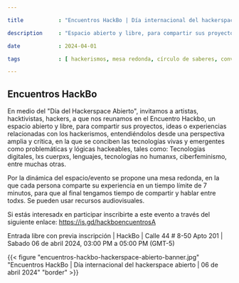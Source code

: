 ```yaml
---

title           : "Encuentros HackBo | Día internacional del hackerspace abierto"

description     : "Espacio abierto y libre, para compartir sus proyectos, ideas o experiencias relacionadas con diversos hackerismos."

date            : 2024-04-01

tags            : [ hackerismos, mesa redonda, círculo de saberes, conversatorio, día internacional del hackerspace abierto ]

---
```


## Encuentros HackBo

En medio del "Día del Hackerspace Abierto", 
invitamos a artistas, hacktivistas, hackers, 
a que nos reunamos en el Encuentro Hackbo, 
un espacio abierto y libre, para compartir sus proyectos, ideas 
o experiencias relacionadas con los hackerismos, 
entendiéndolos desde una perspectiva amplia y crítica, 
en la que se conciben las tecnologías vivas y emergentes 
como problemáticas y lógicas hackeables, tales como: 
Tecnologías digitales, lxs cuerpxs, lenguajes, 
tecnologías no humanxs, ciberfeminismo, entre muchas otras.

Por la dinámica del espacio/evento se propone una mesa redonda, 
en la que cada persona comparte su experiencia 
en un tiempo límite de 7 minutos, 
para que al final tengamos tiempo de compartir y hablar entre todxs. 
Se pueden usar recursos audiovisuales. 

Si estás interesadx en participar 
inscribirte a este evento 
a través del siguiente enlace: 
https://is.gd/hackboencuentrosA

Entrada libre con previa inscripción | HackBo | Calle 44 # 8-50 Apto 201 | Sabado 06 de abril 2024, 03:00 PM a 05:00 PM (GMT-5)

{{< figure "encuentros-hackbo-hackerspace-abierto-banner.jpg" "Encuentros HackBo | Día internacional del hackerspace abierto | 06 de abril 2024" "border" >}}

